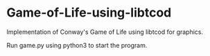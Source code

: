 # Game-of-Life-using-libtcod
Implementation of Conway's Game of Life using libtcod for graphics.

Run game.py using python3 to start the program.
